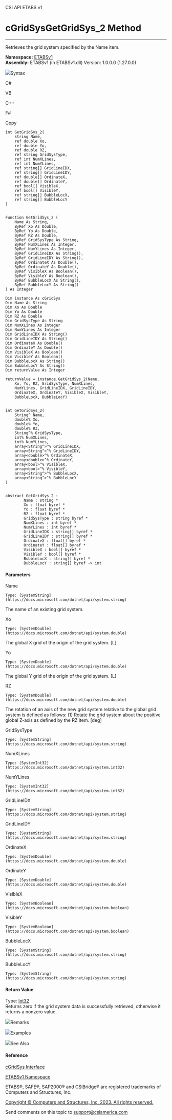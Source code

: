 ﻿

CSI API ETABS v1

# cGridSysGetGridSys_2 Method  
  
---  
  
Retrieves the grid system specified by the Name item.

**Namespace:** [ETABSv1](2780f1b8-2033-5289-2298-1cdb2a7508d9.htm)  
**Assembly:** ETABSv1 (in ETABSv1.dll) Version: 1.0.0.0 (1.27.0.0)

![](../icons/SectionExpanded.png)Syntax

C#

VB

C++

F#

Copy

    
    
    int GetGridSys_2(
    	string Name,
    	ref double Xo,
    	ref double Yo,
    	ref double RZ,
    	ref string GridSysType,
    	ref int NumXLines,
    	ref int NumYLines,
    	ref string[] GridLineIDX,
    	ref string[] GridLineIDY,
    	ref double[] OrdinateX,
    	ref double[] OrdinateY,
    	ref bool[] VisibleX,
    	ref bool[] VisibleY,
    	ref string[] BubbleLocX,
    	ref string[] BubbleLocY
    )
    
    
    Function GetGridSys_2 ( 
    	Name As String,
    	ByRef Xo As Double,
    	ByRef Yo As Double,
    	ByRef RZ As Double,
    	ByRef GridSysType As String,
    	ByRef NumXLines As Integer,
    	ByRef NumYLines As Integer,
    	ByRef GridLineIDX As String(),
    	ByRef GridLineIDY As String(),
    	ByRef OrdinateX As Double(),
    	ByRef OrdinateY As Double(),
    	ByRef VisibleX As Boolean(),
    	ByRef VisibleY As Boolean(),
    	ByRef BubbleLocX As String(),
    	ByRef BubbleLocY As String()
    ) As Integer
    
    Dim instance As cGridSys
    Dim Name As String
    Dim Xo As Double
    Dim Yo As Double
    Dim RZ As Double
    Dim GridSysType As String
    Dim NumXLines As Integer
    Dim NumYLines As Integer
    Dim GridLineIDX As String()
    Dim GridLineIDY As String()
    Dim OrdinateX As Double()
    Dim OrdinateY As Double()
    Dim VisibleX As Boolean()
    Dim VisibleY As Boolean()
    Dim BubbleLocX As String()
    Dim BubbleLocY As String()
    Dim returnValue As Integer
    
    returnValue = instance.GetGridSys_2(Name, 
    	Xo, Yo, RZ, GridSysType, NumXLines, 
    	NumYLines, GridLineIDX, GridLineIDY, 
    	OrdinateX, OrdinateY, VisibleX, VisibleY, 
    	BubbleLocX, BubbleLocY)
    
    
    int GetGridSys_2(
    	String^ Name, 
    	double% Xo, 
    	double% Yo, 
    	double% RZ, 
    	String^% GridSysType, 
    	int% NumXLines, 
    	int% NumYLines, 
    	array<String^>^% GridLineIDX, 
    	array<String^>^% GridLineIDY, 
    	array<double>^% OrdinateX, 
    	array<double>^% OrdinateY, 
    	array<bool>^% VisibleX, 
    	array<bool>^% VisibleY, 
    	array<String^>^% BubbleLocX, 
    	array<String^>^% BubbleLocY
    )
    
    
    abstract GetGridSys_2 : 
            Name : string * 
            Xo : float byref * 
            Yo : float byref * 
            RZ : float byref * 
            GridSysType : string byref * 
            NumXLines : int byref * 
            NumYLines : int byref * 
            GridLineIDX : string[] byref * 
            GridLineIDY : string[] byref * 
            OrdinateX : float[] byref * 
            OrdinateY : float[] byref * 
            VisibleX : bool[] byref * 
            VisibleY : bool[] byref * 
            BubbleLocX : string[] byref * 
            BubbleLocY : string[] byref -> int 
    

#### Parameters

Name

    Type: [SystemString](https://docs.microsoft.com/dotnet/api/system.string)  
The name of an existing grid system.

Xo

    Type: [SystemDouble](https://docs.microsoft.com/dotnet/api/system.double)  
The global X grid of the origin of the grid system. [L]

Yo

    Type: [SystemDouble](https://docs.microsoft.com/dotnet/api/system.double)  
The global Y grid of the origin of the grid system. [L]

RZ

    Type: [SystemDouble](https://docs.microsoft.com/dotnet/api/system.double)  
The rotation of an axis of the new grid system relative to the global grid
system is defined as follows: (1) Rotate the grid system about the positive
global Z-axis as defined by the RZ item. [deg]

GridSysType

    Type: [SystemString](https://docs.microsoft.com/dotnet/api/system.string)  

NumXLines

    Type: [SystemInt32](https://docs.microsoft.com/dotnet/api/system.int32)  

NumYLines

    Type: [SystemInt32](https://docs.microsoft.com/dotnet/api/system.int32)  

GridLineIDX

    Type: [SystemString](https://docs.microsoft.com/dotnet/api/system.string)  

GridLineIDY

    Type: [SystemString](https://docs.microsoft.com/dotnet/api/system.string)  

OrdinateX

    Type: [SystemDouble](https://docs.microsoft.com/dotnet/api/system.double)  

OrdinateY

    Type: [SystemDouble](https://docs.microsoft.com/dotnet/api/system.double)  

VisibleX

    Type: [SystemBoolean](https://docs.microsoft.com/dotnet/api/system.boolean)  

VisibleY

    Type: [SystemBoolean](https://docs.microsoft.com/dotnet/api/system.boolean)  

BubbleLocX

    Type: [SystemString](https://docs.microsoft.com/dotnet/api/system.string)  

BubbleLocY

    Type: [SystemString](https://docs.microsoft.com/dotnet/api/system.string)  

#### Return Value

Type: [Int32](https://docs.microsoft.com/dotnet/api/system.int32)  
Returns zero if the grid system data is successfully retrieved, otherwise it
returns a nonzero value.

![](../icons/SectionExpanded.png)Remarks

![](../icons/SectionExpanded.png)Examples

![](../icons/SectionExpanded.png)See Also

#### Reference

[cGridSys Interface](6d75f8ee-f454-9cd6-fa12-e524bf7df3c6.htm)

[ETABSv1 Namespace](2780f1b8-2033-5289-2298-1cdb2a7508d9.htm)

ETABS®, SAFE®, SAP2000® and CSiBridge® are registered trademarks of Computers
and Structures, Inc.  

[Copyright © Computers and Structures, Inc. 2023. All rights
reserved.](http://www.csiamerica.com)

Send comments on this topic to
[support@csiamerica.com](mailto:support%40csiamerica.com?Subject=CSI%20API%20ETABS%20v1)

